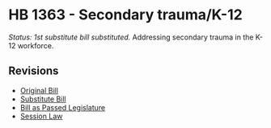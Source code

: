 # HB 1363 - Secondary trauma/K-12
*Status: 1st substitute bill substituted.*
Addressing secondary trauma in the K-12 workforce.

## Revisions
* [Original Bill](1/)
* [Substitute Bill](S/)
* [Bill as Passed Legislature](S.PL/)
* [Session Law](S.SL/)